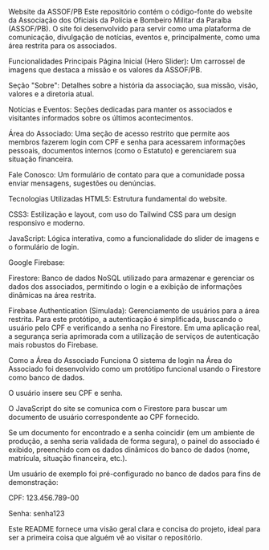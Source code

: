 Website da ASSOF/PB
Este repositório contém o código-fonte do website da Associação dos Oficiais da Polícia e Bombeiro Militar da Paraíba (ASSOF/PB). O site foi desenvolvido para servir como uma plataforma de comunicação, divulgação de notícias, eventos e, principalmente, como uma área restrita para os associados.

Funcionalidades Principais
Página Inicial (Hero Slider): Um carrossel de imagens que destaca a missão e os valores da ASSOF/PB.

Seção "Sobre": Detalhes sobre a história da associação, sua missão, visão, valores e a diretoria atual.

Notícias e Eventos: Seções dedicadas para manter os associados e visitantes informados sobre os últimos acontecimentos.

Área do Associado: Uma seção de acesso restrito que permite aos membros fazerem login com CPF e senha para acessarem informações pessoais, documentos internos (como o Estatuto) e gerenciarem sua situação financeira.

Fale Conosco: Um formulário de contato para que a comunidade possa enviar mensagens, sugestões ou denúncias.

Tecnologias Utilizadas
HTML5: Estrutura fundamental do website.

CSS3: Estilização e layout, com uso do Tailwind CSS para um design responsivo e moderno.

JavaScript: Lógica interativa, como a funcionalidade do slider de imagens e o formulário de login.

Google Firebase:

Firestore: Banco de dados NoSQL utilizado para armazenar e gerenciar os dados dos associados, permitindo o login e a exibição de informações dinâmicas na área restrita.

Firebase Authentication (Simulada): Gerenciamento de usuários para a área restrita. Para este protótipo, a autenticação é simplificada, buscando o usuário pelo CPF e verificando a senha no Firestore. Em uma aplicação real, a segurança seria aprimorada com a utilização de serviços de autenticação mais robustos do Firebase.

Como a Área do Associado Funciona
O sistema de login na Área do Associado foi desenvolvido como um protótipo funcional usando o Firestore como banco de dados.

O usuário insere seu CPF e senha.

O JavaScript do site se comunica com o Firestore para buscar um documento de usuário correspondente ao CPF fornecido.

Se um documento for encontrado e a senha coincidir (em um ambiente de produção, a senha seria validada de forma segura), o painel do associado é exibido, preenchido com os dados dinâmicos do banco de dados (nome, matrícula, situação financeira, etc.).

Um usuário de exemplo foi pré-configurado no banco de dados para fins de demonstração:

CPF: 123.456.789-00

Senha: senha123

Este README fornece uma visão geral clara e concisa do projeto, ideal para ser a primeira coisa que alguém vê ao visitar o repositório.
